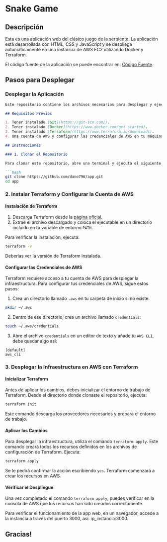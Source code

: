 # Snake Game

## Descripción
Esta es una aplicación web del clásico juego de la serpiente. La aplicación está desarrollada con HTML, CSS y JavaScript y se despliega automáticamente en una instancia de AWS EC2 utilizando Docker y Terraform.

El código fuente de la aplicación se puede encontrar en: [Código Fuente](https://www.codingnepalweb.com/create-snake-game-htm-css-javascript/).

## Pasos para Desplegar
### Desplegar la Aplicación
```markdown
Este repositorio contiene los archivos necesarios para desplegar y ejecutar una aplicación en un contenedor Docker, así como los archivos Terraform necesarios para desplegar automáticamente la infraestructura en AWS.

## Requisitos Previos

1. Tener instalado [Git](https://git-scm.com/).
2. Tener instalado [Docker](https://www.docker.com/get-started).
3. Tener instalado [Terraform](https://www.terraform.io/downloads).
4. Una cuenta de AWS y configurar las credenciales de AWS en tu máquina local.

## Instrucciones

### 1. Clonar el Repositorio

Para clonar este repositorio, abre una terminal y ejecuta el siguiente comando:

```bash
git clone https://github.com/dano796/app.git
cd app
```

### 2. Instalar Terraform y Configurar la Cuenta de AWS

#### Instalación de Terraform

1. Descarga Terraform desde la [página oficial](https://www.terraform.io/downloads).
2. Extrae el archivo descargado y coloca el ejecutable en un directorio incluido en tu variable de entorno `PATH`.

Para verificar la instalación, ejecuta:

```bash
terraform -v
```

Deberías ver la versión de Terraform instalada.

#### Configurar las Credenciales de AWS

Terraform requiere acceso a tu cuenta de AWS para desplegar la infraestructura. Para configurar tus credenciales de AWS, sigue estos pasos:

1. Crea un directorio llamado `.aws` en tu carpeta de inicio si no existe:

```bash
mkdir ~/.aws
```

2. Dentro de ese directorio, crea un archivo llamado `credentials`:

```bash
touch ~/.aws/credentials
```

3. Abre el archivo `credentials` en un editor de texto y añade tu `AWS CLI`, debe quedar algo así:

```plaintext
[default]
aws_cli
```

### 3. Desplegar la Infraestructura en AWS con Terraform

#### Inicializar Terraform

Antes de aplicar los cambios, debes inicializar el entorno de trabajo de Terraform. Desde el directorio donde clonaste el repositorio, ejecuta:

```bash
terraform init
```

Este comando descarga los proveedores necesarios y prepara el entorno de trabajo.

#### Aplicar los Cambios

Para desplegar la infraestructura, utiliza el comando `terraform apply`. Este comando creará todos los recursos definidos en los archivos de configuración de Terraform. Ejecuta:

```bash
terraform apply
```

Se te pedirá confirmar la acción escribiendo `yes`. Terraform comenzará a crear los recursos en AWS.

#### Verificar el Despliegue

Una vez completado el comando `terraform apply`, puedes verificar en la consola de AWS que los recursos han sido creados correctamente.

Para verificar el funcionamiento de la app web, en un navegador, accede a la instancia a través del puerto 3000, así: ip_instancia:3000.

## Gracias!